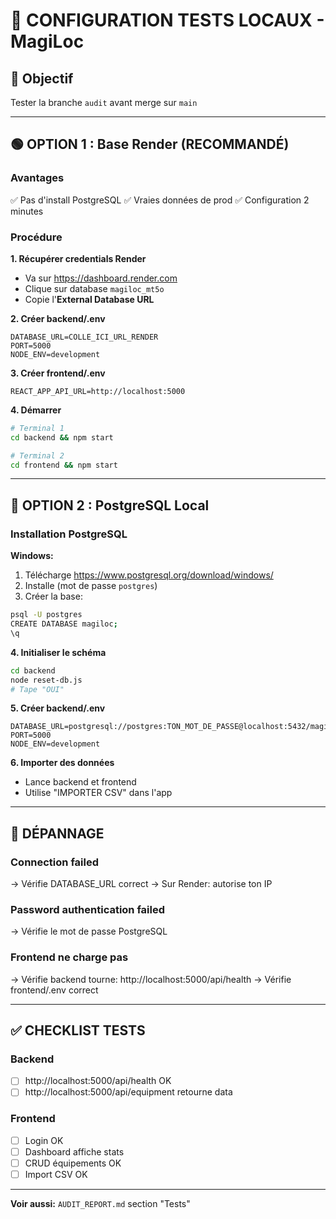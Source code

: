 # 🧪 CONFIGURATION TESTS LOCAUX - MagiLoc

## 🎯 Objectif
Tester la branche `audit` avant merge sur `main`

---

## 🟢 OPTION 1 : Base Render (RECOMMANDÉ)

### Avantages
✅ Pas d'install PostgreSQL
✅ Vraies données de prod
✅ Configuration 2 minutes

### Procédure

**1. Récupérer credentials Render**
- Va sur https://dashboard.render.com
- Clique sur database `magiloc_mt5o`
- Copie l'**External Database URL**

**2. Créer backend/.env**
```env
DATABASE_URL=COLLE_ICI_URL_RENDER
PORT=5000
NODE_ENV=development
```

**3. Créer frontend/.env**
```env
REACT_APP_API_URL=http://localhost:5000
```

**4. Démarrer**
```bash
# Terminal 1
cd backend && npm start

# Terminal 2
cd frontend && npm start
```

---

## 🔵 OPTION 2 : PostgreSQL Local

### Installation PostgreSQL

**Windows:**
1. Télécharge https://www.postgresql.org/download/windows/
2. Installe (mot de passe `postgres`)
3. Créer la base:
```bash
psql -U postgres
CREATE DATABASE magiloc;
\q
```

**4. Initialiser le schéma**
```bash
cd backend
node reset-db.js
# Tape "OUI"
```

**5. Créer backend/.env**
```env
DATABASE_URL=postgresql://postgres:TON_MOT_DE_PASSE@localhost:5432/magiloc
PORT=5000
NODE_ENV=development
```

**6. Importer des données**
- Lance backend et frontend
- Utilise "IMPORTER CSV" dans l'app

---

## 🚨 DÉPANNAGE

### Connection failed
→ Vérifie DATABASE_URL correct
→ Sur Render: autorise ton IP

### Password authentication failed
→ Vérifie le mot de passe PostgreSQL

### Frontend ne charge pas
→ Vérifie backend tourne: http://localhost:5000/api/health
→ Vérifie frontend/.env correct

---

## ✅ CHECKLIST TESTS

### Backend
- [ ] http://localhost:5000/api/health OK
- [ ] http://localhost:5000/api/equipment retourne data

### Frontend
- [ ] Login OK
- [ ] Dashboard affiche stats
- [ ] CRUD équipements OK
- [ ] Import CSV OK

---

**Voir aussi:** `AUDIT_REPORT.md` section "Tests"
